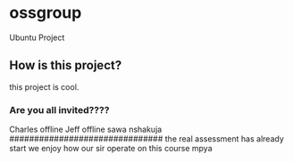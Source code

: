 # ossgroup
Ubuntu Project

## How is this project?
this project is cool.

### Are you all invited????
Charles offline
Jeff offline
sawa nshakuja 
###############################
the real assessment has already start we enjoy how our sir operate on this course
mpya
